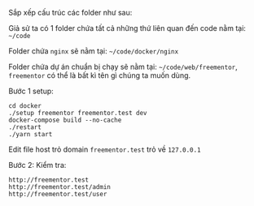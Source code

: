 Sắp xếp cấu trúc các folder như sau:

Giả sử ta có 1 folder chứa tất cả những thứ liên quan đến code nằm tại: `~/code`

Folder chứa `nginx` sẽ nằm tại: `~/code/docker/nginx`

Folder chứa dự án chuẩn bị chạy sẽ nằm tại: `~/code/web/freementor`, `freementor` có thể là bất kì tên gì chúng ta muốn dùng.


Bước 1 setup:

```
cd docker
./setup freementor freementor.test dev
docker-compose build --no-cache
./restart
./yarn start
```
Edit file host trỏ domain `freementor.test` trỏ về `127.0.0.1`

Bước 2: Kiểm tra:

```
http://freementor.test
http://freementor.test/admin
http://freementor.test/user
```

